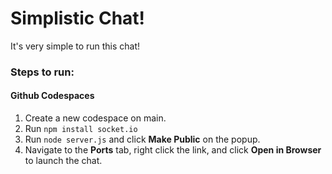 # Simplistic Chat!

It's very simple to run this chat!
### Steps to run:
#### Github Codespaces
1. Create a new codespace on main.
2. Run `npm install socket.io`
3. Run `node server.js` and click **Make Public** on the popup.
4. Navigate to the **Ports** tab, right click the link, and click **Open in Browser** to launch the chat.
